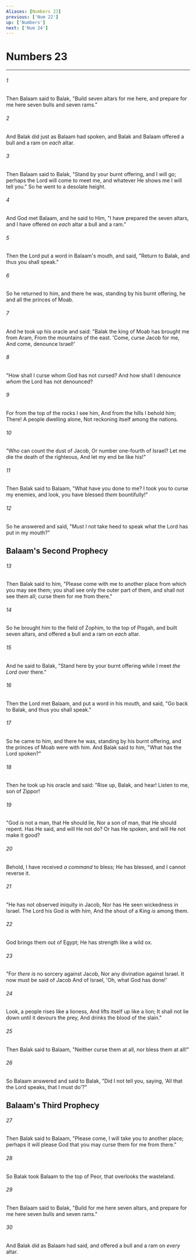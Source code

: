 ```yaml
---
Aliases: [Numbers 23]
previous: ['Num 22']
up: ['Numbers']
next: ['Num 24']
---
```

# Numbers 23

***


###### 1 
Then Balaam said to Balak, "Build seven altars for me here, and prepare for me here seven bulls and seven rams." 

###### 2 
And Balak did just as Balaam had spoken, and Balak and Balaam offered a bull and a ram on _each_ altar. 

###### 3 
Then Balaam said to Balak, "Stand by your burnt offering, and I will go; perhaps the Lord will come to meet me, and whatever He shows me I will tell you." So he went to a desolate height. 

###### 4 
And God met Balaam, and he said to Him, "I have prepared the seven altars, and I have offered on _each_ altar a bull and a ram." 

###### 5 
Then the Lord put a word in Balaam's mouth, and said, "Return to Balak, and thus you shall speak." 

###### 6 
So he returned to him, and there he was, standing by his burnt offering, he and all the princes of Moab. 

###### 7 
And he took up his oracle and said: "Balak the king of Moab has brought me from Aram, From the mountains of the east. 'Come, curse Jacob for me, And come, denounce Israel!' 

###### 8 
"How shall I curse whom God has not cursed? And how shall I denounce _whom_ the Lord has not denounced? 

###### 9 
For from the top of the rocks I see him, And from the hills I behold him; There! A people dwelling alone, Not reckoning itself among the nations. 

###### 10 
"Who can count the dust of Jacob, Or number one-fourth of Israel? Let me die the death of the righteous, And let my end be like his!" 

###### 11 
Then Balak said to Balaam, "What have you done to me? I took you to curse my enemies, and look, you have blessed _them_ bountifully!" 

###### 12 
So he answered and said, "Must I not take heed to speak what the Lord has put in my mouth?" 

## Balaam's Second Prophecy 

###### 13 
Then Balak said to him, "Please come with me to another place from which you may see them; you shall see only the outer part of them, and shall not see them all; curse them for me from there." 

###### 14 
So he brought him to the field of Zophim, to the top of Pisgah, and built seven altars, and offered a bull and a ram on _each_ altar. 

###### 15 
And he said to Balak, "Stand here by your burnt offering while I meet _the Lord_ over there." 

###### 16 
Then the Lord met Balaam, and put a word in his mouth, and said, "Go back to Balak, and thus you shall speak." 

###### 17 
So he came to him, and there he was, standing by his burnt offering, and the princes of Moab were with him. And Balak said to him, "What has the Lord spoken?" 

###### 18 
Then he took up his oracle and said: "Rise up, Balak, and hear! Listen to me, son of Zippor! 

###### 19 
"God _is_ not a man, that He should lie, Nor a son of man, that He should repent. Has He said, and will He not do? Or has He spoken, and will He not make it good? 

###### 20 
Behold, I have received _a command_ to bless; He has blessed, and I cannot reverse it. 

###### 21 
"He has not observed iniquity in Jacob, Nor has He seen wickedness in Israel. The Lord his God _is_ with him, And the shout of a King _is_ among them. 

###### 22 
God brings them out of Egypt; He has strength like a wild ox. 

###### 23 
"For _there is_ no sorcery against Jacob, Nor any divination against Israel. It now must be said of Jacob And of Israel, 'Oh, what God has done!' 

###### 24 
Look, a people rises like a lioness, And lifts itself up like a lion; It shall not lie down until it devours the prey, And drinks the blood of the slain." 

###### 25 
Then Balak said to Balaam, "Neither curse them at all, nor bless them at all!" 

###### 26 
So Balaam answered and said to Balak, "Did I not tell you, saying, 'All that the Lord speaks, that I must do'?" 

## Balaam's Third Prophecy 

###### 27 
Then Balak said to Balaam, "Please come, I will take you to another place; perhaps it will please God that you may curse them for me from there." 

###### 28 
So Balak took Balaam to the top of Peor, that overlooks the wasteland. 

###### 29 
Then Balaam said to Balak, "Build for me here seven altars, and prepare for me here seven bulls and seven rams." 

###### 30 
And Balak did as Balaam had said, and offered a bull and a ram on _every_ altar.

